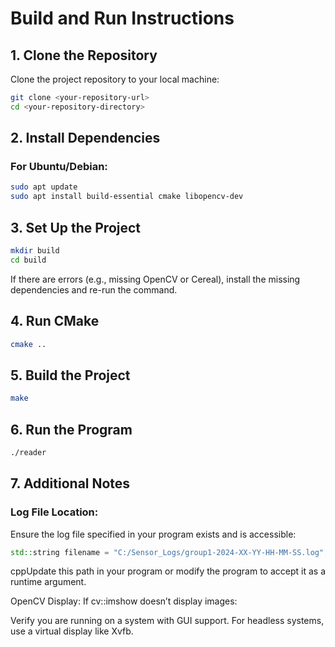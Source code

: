 # Build and Run Instructions

## 1. Clone the Repository
Clone the project repository to your local machine:
```bash
git clone <your-repository-url>
cd <your-repository-directory>
```

## 2. Install Dependencies

### For Ubuntu/Debian:
```bash
sudo apt update
sudo apt install build-essential cmake libopencv-dev
```

## 3. Set Up the Project
```bash
mkdir build
cd build
```

If there are errors (e.g., missing OpenCV or Cereal), install the missing dependencies and re-run the command.


## 4. Run CMake
```bash
cmake ..
```

## 5. Build the Project
```bash
make
```
## 6. Run the Program
```bash
./reader
```

## 7. Additional Notes

### Log File Location:
Ensure the log file specified in your program exists and is accessible:
```cpp
std::string filename = "C:/Sensor_Logs/group1-2024-XX-YY-HH-MM-SS.log";
```


cppUpdate this path in your program or modify the program to accept it as a runtime argument.

OpenCV Display:
If cv::imshow doesn’t display images:

Verify you are running on a system with GUI support.
For headless systems, use a virtual display like Xvfb.
